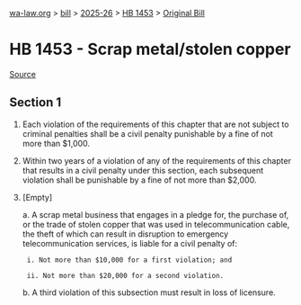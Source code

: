 [wa-law.org](/) > [bill](/bill/) > [2025-26](/bill/2025-26/) > [HB 1453](/bill/2025-26/hb/1453/) > [Original Bill](/bill/2025-26/hb/1453/1/)

# HB 1453 - Scrap metal/stolen copper

[Source](http://lawfilesext.leg.wa.gov/biennium/2025-26/Pdf/Bills/House%20Bills/1453.pdf)

## Section 1
1. Each violation of the requirements of this chapter that are not subject to criminal penalties shall be a civil penalty punishable by a fine of not more than $1,000.

2. Within two years of a violation of any of the requirements of this chapter that results in a civil penalty under this section, each subsequent violation shall be punishable by a fine of not more than $2,000.

3. [Empty]

    a. A scrap metal business that engages in a pledge for, the purchase of, or the trade of stolen copper that was used in telecommunication cable, the theft of which can result in disruption to emergency telecommunication services, is liable for a civil penalty of:

        i. Not more than $10,000 for a first violation; and

        ii. Not more than $20,000 for a second violation.

    b. A third violation of this subsection must result in loss of licensure.

